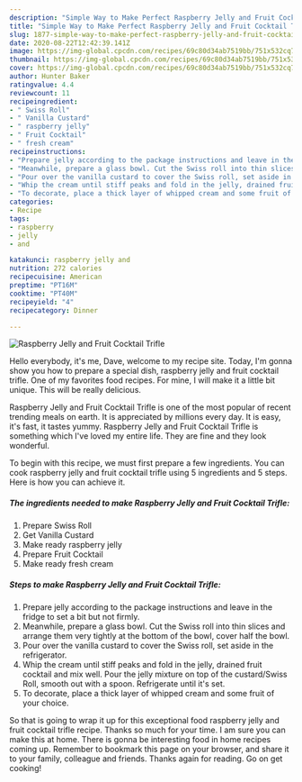 ```yaml
---
description: "Simple Way to Make Perfect Raspberry Jelly and Fruit Cocktail Trifle"
title: "Simple Way to Make Perfect Raspberry Jelly and Fruit Cocktail Trifle"
slug: 1877-simple-way-to-make-perfect-raspberry-jelly-and-fruit-cocktail-trifle
date: 2020-08-22T12:42:39.141Z
image: https://img-global.cpcdn.com/recipes/69c80d34ab7519bb/751x532cq70/raspberry-jelly-and-fruit-cocktail-trifle-recipe-main-photo.jpg
thumbnail: https://img-global.cpcdn.com/recipes/69c80d34ab7519bb/751x532cq70/raspberry-jelly-and-fruit-cocktail-trifle-recipe-main-photo.jpg
cover: https://img-global.cpcdn.com/recipes/69c80d34ab7519bb/751x532cq70/raspberry-jelly-and-fruit-cocktail-trifle-recipe-main-photo.jpg
author: Hunter Baker
ratingvalue: 4.4
reviewcount: 11
recipeingredient:
- " Swiss Roll"
- " Vanilla Custard"
- " raspberry jelly"
- " Fruit Cocktail"
- " fresh cream"
recipeinstructions:
- "Prepare jelly according to the package instructions and leave in the fridge to set a bit but not firmly."
- "Meanwhile, prepare a glass bowl. Cut the Swiss roll into thin slices and arrange them very tightly at the bottom of the bowl, cover half the bowl."
- "Pour over the vanilla custard to cover the Swiss roll, set aside in the refrigerator."
- "Whip the cream until stiff peaks and fold in the jelly, drained fruit cocktail and mix well. Pour the jelly mixture on top of the custard/Swiss Roll, smooth out with a spoon. Refrigerate until it&#39;s set."
- "To decorate, place a thick layer of whipped cream and some fruit of your choice."
categories:
- Recipe
tags:
- raspberry
- jelly
- and

katakunci: raspberry jelly and 
nutrition: 272 calories
recipecuisine: American
preptime: "PT16M"
cooktime: "PT40M"
recipeyield: "4"
recipecategory: Dinner

---
```



![Raspberry Jelly and Fruit Cocktail Trifle](https://img-global.cpcdn.com/recipes/69c80d34ab7519bb/751x532cq70/raspberry-jelly-and-fruit-cocktail-trifle-recipe-main-photo.jpg)

Hello everybody, it's me, Dave, welcome to my recipe site. Today, I'm gonna show you how to prepare a special dish, raspberry jelly and fruit cocktail trifle. One of my favorites food recipes. For mine, I will make it a little bit unique. This will be really delicious.

Raspberry Jelly and Fruit Cocktail Trifle is one of the most popular of recent trending meals on earth. It is appreciated by millions every day. It is easy, it's fast, it tastes yummy. Raspberry Jelly and Fruit Cocktail Trifle is something which I've loved my entire life. They are fine and they look wonderful.




To begin with this recipe, we must first prepare a few ingredients. You can cook raspberry jelly and fruit cocktail trifle using 5 ingredients and 5 steps. Here is how you can achieve it.

<!--inarticleads1-->

##### The ingredients needed to make Raspberry Jelly and Fruit Cocktail Trifle:

1. Prepare  Swiss Roll
1. Get  Vanilla Custard
1. Make ready  raspberry jelly
1. Prepare  Fruit Cocktail
1. Make ready  fresh cream




<!--inarticleads2-->

##### Steps to make Raspberry Jelly and Fruit Cocktail Trifle:

1. Prepare jelly according to the package instructions and leave in the fridge to set a bit but not firmly.
1. Meanwhile, prepare a glass bowl. Cut the Swiss roll into thin slices and arrange them very tightly at the bottom of the bowl, cover half the bowl.
1. Pour over the vanilla custard to cover the Swiss roll, set aside in the refrigerator.
1. Whip the cream until stiff peaks and fold in the jelly, drained fruit cocktail and mix well. Pour the jelly mixture on top of the custard/Swiss Roll, smooth out with a spoon. Refrigerate until it&#39;s set.
1. To decorate, place a thick layer of whipped cream and some fruit of your choice.




So that is going to wrap it up for this exceptional food raspberry jelly and fruit cocktail trifle recipe. Thanks so much for your time. I am sure you can make this at home. There is gonna be interesting food in home recipes coming up. Remember to bookmark this page on your browser, and share it to your family, colleague and friends. Thanks again for reading. Go on get cooking!
